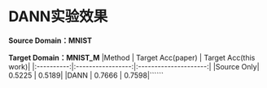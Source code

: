 # DANN实验效果


**Source Domain：MNIST** 

**Target Domain：MNIST_M**
|Method     | Target Acc(paper) | Target Acc(this work)|
|:----------:|:-----------------:|:---------------------:|
|Source Only| 0.5225            | 0.5189|
|DANN       | 0.7666            | 0.7598|``````
